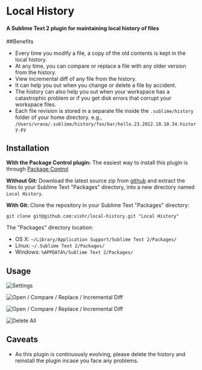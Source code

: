 # Local History
#### A Sublime Text 2 plugin for maintaining local history of files

##Benefits

* Every time you modify a file, a copy of the old contents is kept in the local history.
* At any time, you can compare or replace a file with any older version from the history.
* View incremental diff of any file from the history.
* It can help you out when you change or delete a file by accident.
* The history can also help you out when your workspace has a catastrophic problem or if you get disk errors that corrupt your workspace files.
* Each file revision is stored in a separate file inside the `.sublime/history` folder of your home directory.
e.g., `/Users/vrana/.sublime/history/foo/bar/hello.23.2012.10.10.34.history.py`

## Installation
**With the Package Control plugin:** The easiest way to install this plugin is through [Package Control](http://wbond.net/sublime_packages/package_control)

**Without Git:** Download the latest source zip from [github](https://github.com/vishr/local-history/zipball/master) and extract the files to your Sublime Text "Packages" directory, into a new directory named `Local History`.

**With Git:** Clone the repository in your Sublime Text "Packages" directory:

    git clone git@github.com:vishr/local-history.git "Local History"

The "Packages" directory location:

* OS X:
    `~/Library/Application Support/Sublime Text 2/Packages/`
* Linux:
    `~/.Sublime Text 2/Packages/`
* Windows:
    `%APPDATA%/Sublime Text 2/Packages/`

## Usage
![Settings](http://i.imgur.com/vD3QT.png)

![Open / Compare / Replace / Incremental Diff](http://i.imgur.com/qeoGl.png)

![Open / Compare / Replace / Incremental Diff](http://i.imgur.com/ADMgy.png)

![Delete All](http://i.imgur.com/nUlx8.png)


## Caveats

* As this plugin is continuously evolving, please delete the history and reinstall the plugin incase you face any problems.
